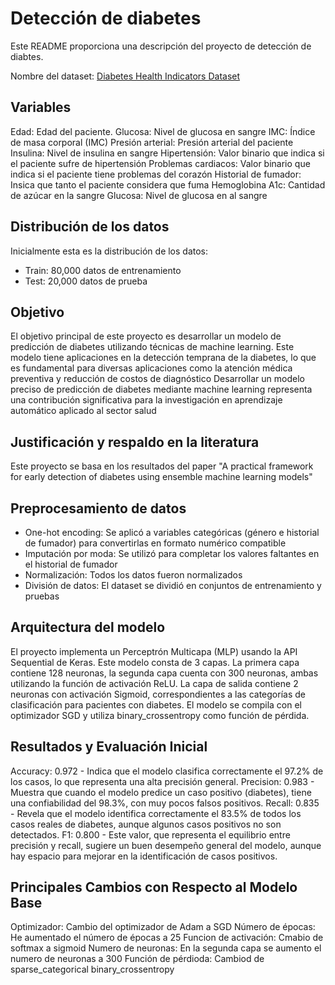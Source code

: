 # Detección de diabetes 

Este README proporciona una descripción del proyecto de detección de diabtes.

Nombre del dataset: [Diabetes Health Indicators Dataset](https://www.kaggle.com/datasets/iammustafatz/diabetes-prediction-dataset)

## Variables
Edad: Edad del paciente.
Glucosa: Nivel de glucosa en sangre
IMC: Índice de masa corporal (IMC)
Presión arterial: Presión arterial del paciente 
Insulina: Nivel de insulina en sangre
Hipertensión: Valor binario que indica si el paciente sufre de hipertensión
Problemas cardiacos: Valor binario que indica si el paciente tiene problemas del corazón
Historial de fumador: Insica que tanto el paciente considera que fuma
Hemoglobina A1c: Cantidad de azúcar en la sangre
Glucosa: Nivel de glucosa en al sangre

## Distribución de los datos

Inicialmente esta es la distribución de los datos:
* Train: 80,000 datos de entrenamiento
* Test: 20,000 datos de prueba


## Objetivo
El objetivo principal de este proyecto es desarrollar un modelo de predicción de diabetes utilizando técnicas de machine learning. Este modelo tiene aplicaciones en la detección temprana de la diabetes, lo que es fundamental para diversas aplicaciones como la atención médica preventiva y reducción de costos de diagnóstico
Desarrollar un modelo preciso de predicción de diabetes mediante machine learning representa una contribución significativa para la investigación en aprendizaje automático aplicado al sector salud

## Justificación y respaldo en la literatura
Este proyecto se basa en los resultados del paper "A practical framework for early detection of diabetes using ensemble machine learning models"

## Preprocesamiento de datos
* One-hot encoding: Se aplicó a variables categóricas (género e historial de fumador) para convertirlas en formato numérico compatible
* Imputación por moda: Se utilizó para completar los valores faltantes en el historial de fumador
* Normalización: Todos los datos fueron normalizados 
* División de datos: El dataset se dividió en conjuntos de entrenamiento y pruebas
  
## Arquitectura del modelo
El proyecto implementa un Perceptrón Multicapa (MLP) usando la API Sequential de Keras. Este modelo consta de 3 capas. La primera capa contiene 128 neuronas, la segunda capa cuenta con 300 neuronas, ambas utilizando la función de activación ReLU. La capa de salida contiene 2 neuronas con activación Sigmoid, correspondientes a las categorías de clasificación para pacientes con diabetes.
El modelo se compila con el optimizador SGD y utiliza binary_crossentropy como función de pérdida.

## Resultados y Evaluación Inicial
Accuracy: 0.972 - Indica que el modelo clasifica correctamente el 97.2% de los casos, lo que representa una alta precisión general.
Precision: 0.983 - Muestra que cuando el modelo predice un caso positivo (diabetes), tiene una confiabilidad del 98.3%, con muy pocos falsos positivos.
Recall: 0.835 - Revela que el modelo identifica correctamente el 83.5% de todos los casos reales de diabetes, aunque algunos casos positivos no son detectados.
F1: 0.800 - Este valor, que representa el equilibrio entre precisión y recall, sugiere un buen desempeño general del modelo, aunque hay espacio para mejorar en la identificación de casos positivos.

## Principales Cambios con Respecto al Modelo Base 
Optimizador: Cambio del optimizador de Adam a SGD
Número de épocas: He aumentado el número de épocas a 25
Funcion de activación: Cmabio de softmax a sigmoid
Numero de neuronas: En la segunda capa se aumento el numero de neuronas a 300
Función de pérdioda: Cambiod de sparse_categorical binary_crossentropy
